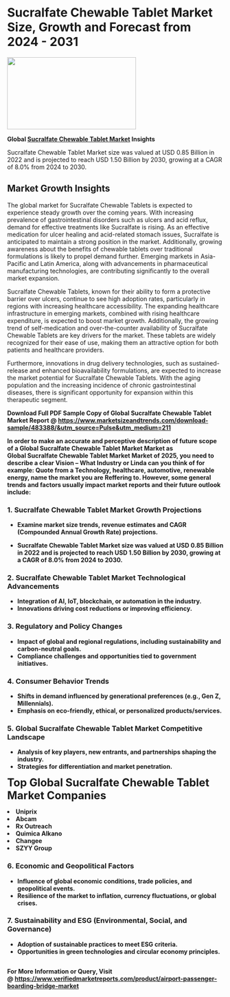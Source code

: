 <H1>Sucralfate Chewable Tablet Market Size, Growth and Forecast from 2024 - 2031</H1><img class="aligncenter size-medium wp-image-584254" src="https://thirdeyenews.in/wp-content/uploads/2024/09/Global-Market-Research-300x168.jpeg" alt="" width="300" height="168" /><p><strong>Global&nbsp;<a href="https://www.marketsizeandtrends.com/download-sample/483388/&amp;utm_source=Pulse&amp;utm_medium=211">Sucralfate Chewable Tablet Market</a> Insights</strong></p><p>Sucralfate Chewable Tablet Market size was valued at USD 0.85 Billion in 2022 and is projected to reach USD 1.50 Billion by 2030, growing at a CAGR of 8.0% from 2024 to 2030.</p><p><h2>Market Growth Insights</h2> <p>The global market for Sucralfate Chewable Tablets is expected to experience steady growth over the coming years. With increasing prevalence of gastrointestinal disorders such as ulcers and acid reflux, demand for effective treatments like Sucralfate is rising. As an effective medication for ulcer healing and acid-related stomach issues, Sucralfate is anticipated to maintain a strong position in the market. Additionally, growing awareness about the benefits of chewable tablets over traditional formulations is likely to propel demand further. Emerging markets in Asia-Pacific and Latin America, along with advancements in pharmaceutical manufacturing technologies, are contributing significantly to the overall market expansion.</p> <p><strong></strong></p> <p>Sucralfate Chewable Tablets, known for their ability to form a protective barrier over ulcers, continue to see high adoption rates, particularly in regions with increasing healthcare accessibility. The expanding healthcare infrastructure in emerging markets, combined with rising healthcare expenditure, is expected to boost market growth. Additionally, the growing trend of self-medication and over-the-counter availability of Sucralfate Chewable Tablets are key drivers for the market. These tablets are widely recognized for their ease of use, making them an attractive option for both patients and healthcare providers.</p> <p>Furthermore, innovations in drug delivery technologies, such as sustained-release and enhanced bioavailability formulations, are expected to increase the market potential for Sucralfate Chewable Tablets. With the aging population and the increasing incidence of chronic gastrointestinal diseases, there is significant opportunity for expansion within this therapeutic segment.</p> <p><strong></p><p><span class=""><strong>Download Full PDF Sample Copy of Global Sucralfate Chewable Tablet Market Report</strong> @ <a href="https://www.marketsizeandtrends.com/download-sample/483388/&amp;utm_source=Pulse&amp;utm_medium=211" target="_blank">https://www.marketsizeandtrends.com/download-sample/483388/&amp;utm_source=Pulse&amp;utm_medium=211</a></span></p><p>In order to make an accurate and perceptive description of future scope of a Global&nbsp;Sucralfate Chewable Tablet Market Market as Global&nbsp;Sucralfate Chewable Tablet Market Market of 2025, you need to describe a clear Vision &ndash; What Industry or Linda can you think of for example: Quote from a Technology, healthcare, automotive, renewable energy, name the market you are Reffering to. However, some general trends and factors usually impact market reports and their future outlook include:</p><h3>1.&nbsp;<strong>Sucralfate Chewable Tablet Market Growth Projections</strong></h3><ul><li>Examine market size trends, revenue estimates and CAGR (Compounded Annual Growth Rate) projections.</li><li><p>Sucralfate Chewable Tablet Market size was valued at USD 0.85 Billion in 2022 and is projected to reach USD 1.50 Billion by 2030, growing at a CAGR of 8.0% from 2024 to 2030.</p></li></ul><h3>2.&nbsp;<strong>Sucralfate Chewable Tablet Market Technological Advancements</strong></h3><ul><li>Integration of AI, IoT, blockchain, or automation in the industry.</li><li>Innovations driving cost reductions or improving efficiency.</li></ul><h3>3.&nbsp;<strong>Regulatory and Policy Changes</strong></h3><ul><li>Impact of global and regional regulations, including sustainability and carbon-neutral goals.</li><li>Compliance challenges and opportunities tied to government initiatives.</li></ul><h3>4.&nbsp;<strong>Consumer Behavior Trends</strong></h3><ul><li>Shifts in demand influenced by generational preferences (e.g., Gen Z, Millennials).</li><li>Emphasis on eco-friendly, ethical, or personalized products/services.</li></ul><h3>5.&nbsp;<strong>Global Sucralfate Chewable Tablet Market Competitive Landscape</strong></h3><ul><li>Analysis of key players, new entrants, and partnerships shaping the industry.</li><li>Strategies for differentiation and market penetration.</li></ul><p data-pm-slice="1 1 []"><span style="color: inherit; font-family: inherit; font-size: 25px;">Top Global Sucralfate Chewable Tablet Market Companies</span></p><div class="" data-test-id=""><p><li>Uniprix</li><li> Abcam</li><li> Rx Outreach</li><li> Quimica Alkano</li><li> Changee</li><li> SZYY Group</li></p></div><h3>6.&nbsp;<strong>Economic and Geopolitical Factors</strong></h3><ul><li>Influence of global economic conditions, trade policies, and geopolitical events.</li><li>Resilience of the market to inflation, currency fluctuations, or global crises.</li></ul><h3>7.&nbsp;<strong>Sustainability and ESG (Environmental, Social, and Governance)</strong></h3><ul><li>Adoption of sustainable practices to meet ESG criteria.</li><li>Opportunities in green technologies and circular economy principles.</li></ul><h2><strong style="font-size: 14px;">For More Information or Query, Visit @&nbsp;</strong><a style="background-color: #ffffff; font-size: 14px;" href="https://www.marketsizeandtrends.com/report/sucralfate-chewable-tablet-market/" target="_blank">https://www.verifiedmarketreports.com/product/airport-passenger-boarding-bridge-market</a></h2>
